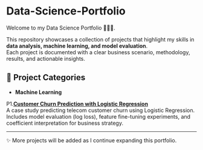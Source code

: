 # Data-Science-Portfolio

Welcome to my Data Science Portfolio 👩🏻‍💻.

This repository showcases a collection of projects that highlight my skills in **data analysis, machine learning, and model evaluation**.  
Each project is documented with a clear business scenario, methodology, results, and actionable insights.  

## 📂 Project Categories  

- **Machine Learning**  

P1.[**Customer Churn Prediction with Logistic Regression**](machine-learning/customer-churn-logistic-regression/Customer%20Churn%20Prediction.ipynb)  
  A case study predicting telecom customer churn using Logistic Regression.  
  Includes model evaluation (log loss), feature fine-tuning experiments, and coefficient interpretation for business strategy.  

---

✨ More projects will be added as I continue expanding this portfolio.  
